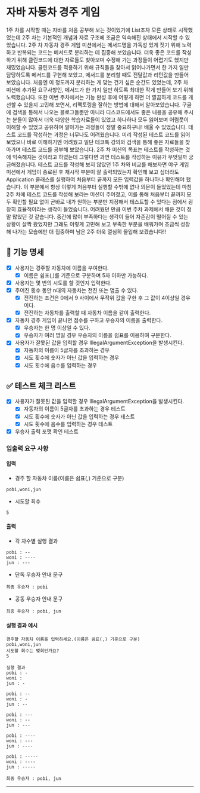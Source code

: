 # 자바 자동차 경주 게임
1주 차를 시작할 때는 자바를 처음 공부해 보는 것이었기에 List<integer>조차 모른 상태로 시작했었는데
2주 차는 기본적인 개념과 자료 구조에 조금은 익숙해진 상태에서 시작할 수 있었습니다.
2주 차 자동차 경주 게임 미션에서는
메서드명을 가독성 있게 짓기 위해 노력하고 반복되는 코드는 메서드로 분리하는 데 집중해 보았습니다.
더욱 좋은 코드를 작성하기 위해 클린코드에 대한 자료들도 찾아보며 수정해 가는 과정들이 어렵기도 했지만 재밌었습니다.
클린코드를 적용하기 위해 규칙들을 찾아서 읽어나가면서 한 가지 일만 담당하도록 메서드를 구현해 보았고,
메서드를 분리할 때도 전달값과 리턴값을 만들어 보았습니다.
처음엔 이 정도까지 분리하는 게 맞는 건가 싶은 순간도 있었는데,
2주 차 미션에 추가된 요구사항인, 메서드가 한 가지 일만 하도록 최대한 작게 만들어 보기 위해 노력했습니다.
또한 이번 주차에서는 기능 완성 후에 어떻게 하면 더 깔끔하게 코드를 개선할 수 있을지 고민해 보면서, 리팩토링을 잘하는 방법에 대해서 알아보았습니다.
구글에 검색을 통해서 나오는 블로그들뿐만 아니라 디스코드에서도 좋은 내용을 공유해 주시는 분들이 많아서 더욱 다양한 학습자료들이 있었고
하나하나 모두 읽어보며 어렴풋이 이해할 수 있었고 공유하며 알아가는 과정들이 정말 중요하구나! 배울 수 있었습니다.
테스트 코드를 작성하는 과정은 너무나도 어려웠습니다.
미리 작성된 테스트 코드를 읽어보았으나 바로 이해하기엔 어려웠고
일단 테코톡 강의와 검색을 통해 좋은 자료들을 찾아가며 테스트 코드를 공부해 보았습니다.
2주 차 미션의 목표는 테스트를 작성하는 것에 익숙해지는 것이라고 하였는데 그렇다면 과연 테스트를 작성하는 이유가 무엇일까 궁금해졌습니다.
테스트 코드를 작성해 보지 않았던 1주 차와 비교를 해보자면
야구 게임 미션에서 게임이 종료된 후 재시작 부분이 잘 출력되었는지 확인해 보고 싶더라도
Application 클래스를 실행하여 처음부터 끝까지 모든 입력값을 하나하나 확인해야 했습니다.
이 부분에서 항상 이렇게 처음부터 실행할 수밖에 없나 의문이 들었었는데
마침 2주 차에 테스트 코드를 작성해 보라는 미션이 주어졌고,
이를 통해 처음부터 끝까지 모두 확인할 필요 없이 곧바로 내가 원하는 부분만 지정해서 테스트할 수 있다는 점에서 굉장히 효율적이라는 생각이 들었습니다.
어려웠던 만큼 이번 주차 과제에서 배운 것이 정말 많았던 것 같습니다.
중간에 많이 부족하다는 생각이 들어 자존감이 떨어질 수 있는 상황이 살짝 왔었지만
그래도 이렇게 고민해 보고 부족한 부분을 배워가며 조금씩 성장해 나가는 모습에만 더 집중하며 남은 2주 더욱 열심히 몰입해 보겠습니다!!

## 🚙 기능 명세
- [x] 사용자는 경주할 자동차에 이름을 부여한다.
  - [x] 이름은 쉼표(,)를 기준으로 구분하며 5자 이하만 가능하다.
- [x] 사용자는 몇 번의 시도를 할 것인지 입력한다.
- [x] 주어진 횟수 동안 n대의 자동차는 전진 또는 멈출 수 있다.
  - [x] 전진하는 조건은 0에서 9 사이에서 무작위 값을 구한 후 그 값이 4이상일 경우이다.
  - [x] 전진하는 자동차를 출력할 때 자동차 이름을 같이 출력한다.
- [x] 자동차 경주 게임이 끝나면 점수를 구하고 우승자의 이름을 출력한다.
  - [x] 우승자는 한 명 이상일 수 있다.
  - [x] 우승자가 여러 명일 경우 우승자의 이름을 쉼표를 이용하여 구분한다.
- [x] 사용자가 잘못된 값을 입력할 경우 IllegalArgumentException을 발생시킨다.
  - [x] 자동차의 이름이 5글자를 초과하는 경우
  - [x] 시도 횟수에 숫자가 아닌 값을 입력하는 경우
  - [x] 시도 횟수에 음수를 입력하는 경우

## ✅ 테스트 체크 리스트
- [x] 사용자가 잘못된 값을 입력할 경우 IllegalArgumentException을 발생시킨다.
  - [x] 자동차의 이름이 5글자를 초과하는 경우 테스트
  - [x] 시도 횟수에 숫자가 아닌 값을 입력하는 경우 테스트
  - [x] 시도 횟수에 음수를 입력하는 경우 테스트
- [x] 우승자 출력 포맷 확인 테스트

### 입출력 요구 사항

#### 입력

- 경주 할 자동차 이름(이름은 쉼표(,) 기준으로 구분)

```
pobi,woni,jun
```

- 시도할 회수

```
5
```

#### 출력

- 각 차수별 실행 결과

```
pobi : --
woni : ----
jun : ---
```

- 단독 우승자 안내 문구

```
최종 우승자 : pobi
```

- 공동 우승자 안내 문구

```
최종 우승자 : pobi, jun
```

#### 실행 결과 예시

```
경주할 자동차 이름을 입력하세요.(이름은 쉼표(,) 기준으로 구분)
pobi,woni,jun
시도할 회수는 몇회인가요?
5

실행 결과
pobi : -
woni : 
jun : -

pobi : --
woni : -
jun : --

pobi : ---
woni : --
jun : ---

pobi : ----
woni : ---
jun : ----

pobi : -----
woni : ----
jun : -----

최종 우승자 : pobi, jun
```

---